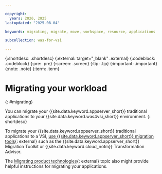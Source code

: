 ```yaml
---

copyright:
  years: 2020, 2025
lastupdated: "2025-08-04"

keywords: migrating, migrate, move, workspace, resource, applications

subcollection: was-for-vsi

---
```


{:shortdesc: .shortdesc}
{:external: target="_blank" .external}
{:codeblock: .codeblock}
{:pre: .pre}
{:screen: .screen}
{:tip: .tip}
{:important: .important}
{:note: .note}
{:term: .term}


# Migrating your workload
{: #migrating}

You can migrate your {{site.data.keyword.appserver_short}} traditional applications to your {{site.data.keyword.was4vsi_short}} environment.
{: shortdesc}


To migrate your {{site.data.keyword.appserver_short}} traditional applications to a VSI, [use {{site.data.keyword.appserver_short}} migration tools](https://www.ibm.com/docs/SSAW57_9.0.5/com.ibm.websphere.nd.multiplatform.doc/ae/tcld_move_app.html){: external} such as the {{site.data.keyword.appserver_short}} Migration Toolkit or {{site.data.keyword.cloud_notm}} Transformation Advisor.

The [Migrating product technologies](https://www.ibm.com/docs/SSAW57_9.0.5/com.ibm.websphere.nd.multiplatform.doc/ae/welcome_migrating_tech.html){: external} topic also might provide helpful instructions for migrating your applications.
